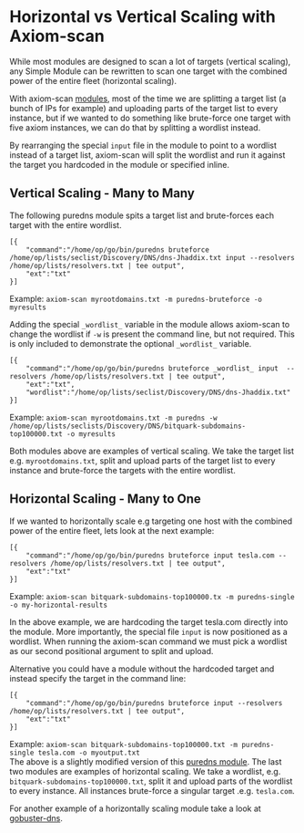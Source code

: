 # Horizontal vs Vertical Scaling with Axiom-scan
While most modules are designed to scan a lot of targets (vertical scaling), any Simple Module can be rewritten to scan one target with the combined power of the entire fleet (horizontal scaling).

With axiom-scan [modules](https://github.com/pry0cc/axiom/wiki/Adding-Simple-Modules), most of the time we are splitting a target list (a bunch of IPs for example) and uploading parts of the target list to every instance, but if we wanted to do something like brute-force one target with five axiom instances, we can do that by splitting a wordlist instead.

By rearranging the special `input` file in the module to point to a wordlist instead of a target list, axiom-scan will split the wordlist and run it against the target you hardcoded in the module or specified inline.

## Vertical Scaling - Many to Many

The following puredns module spits a target list and brute-forces each target with the entire wordlist.

```
[{
    "command":"/home/op/go/bin/puredns bruteforce /home/op/lists/seclist/Discovery/DNS/dns-Jhaddix.txt input --resolvers /home/op/lists/resolvers.txt | tee output",
    "ext":"txt"
}]
```
Example: `axiom-scan myrootdomains.txt -m puredns-bruteforce -o myresults`


Adding the  special `_wordlist_` variable in the module allows axiom-scan to change the wordlist if `-w` is present the command line, but not required. This is only included to demonstrate the optional `_wordlist_` variable.

```
[{
    "command":"/home/op/go/bin/puredns bruteforce _wordlist_ input  --resolvers /home/op/lists/resolvers.txt | tee output",
    "ext":"txt",
    "wordlist":"/home/op/lists/seclist/Discovery/DNS/dns-Jhaddix.txt"
}]
```
Example: `axiom-scan myrootdomains.txt -m puredns -w /home/op/lists/seclists/Discovery/DNS/bitquark-subdomains-top100000.txt -o myresults`

Both modules above are examples of vertical scaling. We take the target list e.g. `myrootdomains.txt`, split and upload parts of the target list to every instance and brute-force the targets with the entire wordlist.


## Horizontal Scaling - Many to One
If we wanted to horizontally scale e.g targeting one host with the combined power of the entire fleet, lets look at the next example:
```
[{
    "command":"/home/op/go/bin/puredns bruteforce input tesla.com --resolvers /home/op/lists/resolvers.txt | tee output",
    "ext":"txt"
}]
```
Example: `axiom-scan bitquark-subdomains-top100000.tx -m puredns-single -o my-horizontal-results`

In the above example, we are hardcoding the target tesla.com directly into the module. More importantly, the special file `input` is now positioned as a wordlist. When running the axiom-scan command we must pick a wordlist as our second positional argument to split and upload. <br>

Alternative you could have a module without the hardcoded target and instead specify the target in the command line:
```
[{
    "command":"/home/op/go/bin/puredns bruteforce input --resolvers /home/op/lists/resolvers.txt | tee output",
    "ext":"txt"
}]
```
Example: `axiom-scan bitquark-subdomains-top100000.txt -m puredns-single tesla.com -o myoutput.txt` <br>
The above is a slightly modified version of this [puredns module](https://github.com/pry0cc/axiom/blob/master/modules/puredns-single.json).
The last two modules are examples of horizontal scaling. We take a wordlist, e.g. `bitquark-subdomains-top100000.txt`, split it and upload parts of the wordlist to every instance. All instances brute-force a singular target .e.g. `tesla.com`.

For another example of a horizontally scaling module take a look at [gobuster-dns](https://github.com/pry0cc/axiom/blob/master/modules/gobuster-dns.json).
